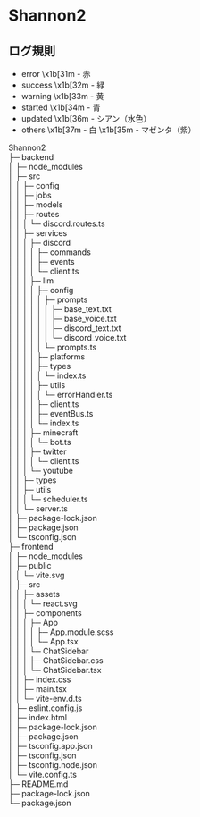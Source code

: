 # Shannon2

## ログ規則
- error
\x1b[31m - 赤
- success
\x1b[32m - 緑
- warning
\x1b[33m - 黄
- started
\x1b[34m - 青
- updated
\x1b[36m - シアン（水色）
- others
\x1b[37m - 白
\x1b[35m - マゼンタ（紫）

Shannon2                                                                  
├─ backend                                                                
│  ├─ node_modules                                                                                                          
│  ├─ src                                                                 
│  │  ├─ config                                                           
│  │  ├─ jobs                                                             
│  │  ├─ models                                                     
│  │  ├─ routes                                                           
│  │  │  └─ discord.routes.ts                                             
│  │  ├─ services                                                         
│  │  │  ├─ discord                                                       
│  │  │  │  ├─ commands                                                   
│  │  │  │  ├─ events                                                     
│  │  │  │  └─ client.ts                                                  
│  │  │  ├─ llm                                                           
│  │  │  │  ├─ config                                                     
│  │  │  │  │  ├─ prompts                                                 
│  │  │  │  │  │  ├─ base_text.txt                                        
│  │  │  │  │  │  ├─ base_voice.txt                                       
│  │  │  │  │  │  ├─ discord_text.txt                                     
│  │  │  │  │  │  └─ discord_voice.txt                                    
│  │  │  │  │  └─ prompts.ts                                              
│  │  │  │  ├─ platforms                                                  
│  │  │  │  ├─ types                                                      
│  │  │  │  │  └─ index.ts                                                
│  │  │  │  ├─ utils                                                      
│  │  │  │  │  └─ errorHandler.ts                                         
│  │  │  │  ├─ client.ts                                                  
│  │  │  │  ├─ eventBus.ts                                                
│  │  │  │  └─ index.ts                                                   
│  │  │  ├─ minecraft                                                     
│  │  │  │  └─ bot.ts                                                     
│  │  │  ├─ twitter                                                       
│  │  │  │  └─ client.ts                                                  
│  │  │  └─ youtube                                                       
│  │  ├─ types                                                            
│  │  ├─ utils                                                            
│  │  │  └─ scheduler.ts                                                  
│  │  └─ server.ts                                                        
│  ├─ package-lock.json                                                   
│  ├─ package.json                                                        
│  └─ tsconfig.json                                                       
├─ frontend                                                               
│  ├─ node_modules                                                                                                             
│  ├─ public                                                              
│  │  └─ vite.svg                                                         
│  ├─ src                                                                 
│  │  ├─ assets                                                           
│  │  │  └─ react.svg                                                     
│  │  ├─ components                                                       
│  │  │  ├─ App                                                           
│  │  │  │  ├─ App.module.scss                                            
│  │  │  │  └─ App.tsx                                                    
│  │  │  └─ ChatSidebar                                                   
│  │  │     ├─ ChatSidebar.css                                            
│  │  │     └─ ChatSidebar.tsx                                            
│  │  ├─ index.css                                                        
│  │  ├─ main.tsx                                                         
│  │  └─ vite-env.d.ts                                                    
│  ├─ eslint.config.js                                                    
│  ├─ index.html                                                          
│  ├─ package-lock.json                                                   
│  ├─ package.json                                                        
│  ├─ tsconfig.app.json                                                   
│  ├─ tsconfig.json                                                       
│  ├─ tsconfig.node.json                                                  
│  └─ vite.config.ts                                                      
├─ README.md                                                              
├─ package-lock.json                                                      
└─ package.json                                                           
